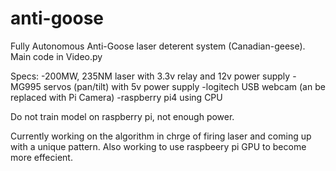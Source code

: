 # anti-goose

Fully Autonomous Anti-Goose laser deterent system (Canadian-geese).
Main code in Video.py

Specs:
-200MW, 235NM laser with 3.3v relay and 12v power supply
-MG995 servos (pan/tilt) with 5v power supply
-logitech USB webcam (an be replaced with Pi Camera)
-raspberry pi4 using CPU


Do not train model on raspberry pi, not enough power.

Currently working on the algorithm in chrge of firing laser and coming up with a unique pattern.
Also working to use raspbeery pi GPU to become more effecient.
